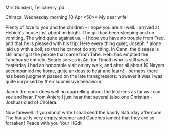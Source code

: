 Mrs Gundert, Tellicherry, pd

 Chiracal Wednesday morning 10 Apr <50>*
My dear wife

Plenty of love to you and the children - I hope you are all well. I arrived at Hebich's house just about midnight. The girl had been sleeping and no vomiting. The wind quite against us. - I hope you have no trouble from Fred. and that he is pleased with his trip. Here every thing quiet, Joseph <Kandapp>* alone laid up with a boil, so that he cannot do any thing. In Cann. the disease is still amongst the people that came from Tahe. Heb. has emptied the Tahehouse entirely. Searle serves in Anj for Timoth who is still weak. Yesterday I had an honorable visit on my walk, and after all about 10 Nayers accompanied me home, quite anxious to hear and learn! - perhaps there has been judgment passed on the late transgressors: however it was I was quite surprised by their submissive behaviour.

Jacob the cook does well no quarrelling about the kitchens as far as I can see and hear. From Anjerc I just hear that several (also one Christian - Joshua) died of Cholera.

Now farewell. If you donot write I shall send the bandy Saturday afternoon. The house is very empty steamer and Gauches lament that they are so forsaken! Peace with you
 Your HGdt

